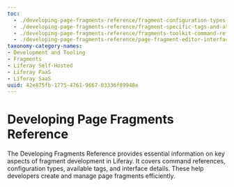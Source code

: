 ```yaml
---
toc:
  - ./developing-page-fragments-reference/fragment-configuration-types-reference.md
  - ./developing-page-fragments-reference/fragment-specific-tags-and-attributes-reference.md
  - ./developing-page-fragments-reference/fragments-toolkit-command-reference.md
  - ./developing-page-fragments-reference/page-fragment-editor-interface-reference.md
taxonomy-category-names:
- Development and Tooling
- Fragments
- Liferay Self-Hosted
- Liferay PaaS
- Liferay SaaS
uuid: 42e875fb-1775-4761-9667-03336f89948e
---
```


# Developing Page Fragments Reference

The Developing Fragments Reference provides essential information on key aspects of fragment development in Liferay. It covers command references, configuration types, available tags, and interface details. These help developers create and manage page fragments efficiently.
